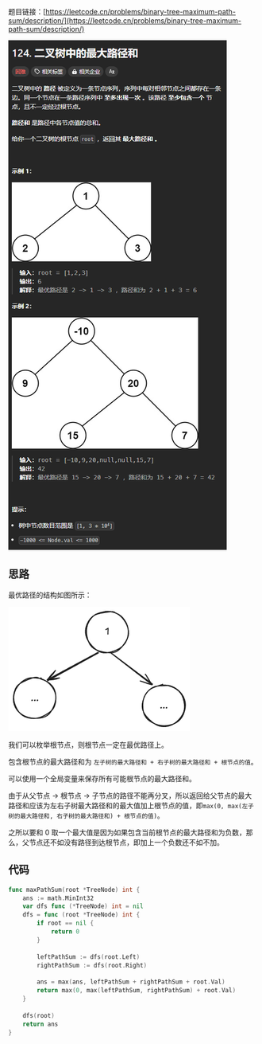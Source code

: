 题目链接：[https://leetcode.cn/problems/binary-tree-maximum-path-sum/description/](https://leetcode.cn/problems/binary-tree-maximum-path-sum/description/)

![](../../../../../images/2025/1740466590209-4f42c20c-70fb-4b63-81f0-54bdc2774dfe.png)

## 思路
最优路径的结构如图所示：

![](../../../../../images/2025/1740467121462-5f18c8ff-ef2f-406b-a271-abdfe5d3bfe0.png)

我们可以枚举根节点，则根节点一定在最优路径上。

包含根节点的最大路径和为 `左子树的最大路径和 + 右子树的最大路径和 + 根节点的值`。

可以使用一个全局变量来保存所有可能根节点的最大路径和。

由于从父节点 -> 根节点 -> 子节点的路径不能再分叉，所以返回给父节点的最大路径和应该为左右子树最大路径和的最大值加上根节点的值，即`max(0, max(左子树的最大路径和, 右子树的最大路径和) + 根节点的值)`。

之所以要和 0 取一个最大值是因为如果包含当前根节点的最大路径和为负数，那么，父节点还不如没有路径到达根节点，即加上一个负数还不如不加。

## 代码
```go
func maxPathSum(root *TreeNode) int {
    ans := math.MinInt32
    var dfs func (*TreeNode) int = nil
    dfs = func (root *TreeNode) int {
        if root == nil {
            return 0
        }

        leftPathSum := dfs(root.Left)
        rightPathSum := dfs(root.Right)

        ans = max(ans, leftPathSum + rightPathSum + root.Val)
        return max(0, max(leftPathSum, rightPathSum) + root.Val)
    }

    dfs(root)   
    return ans
}
```



